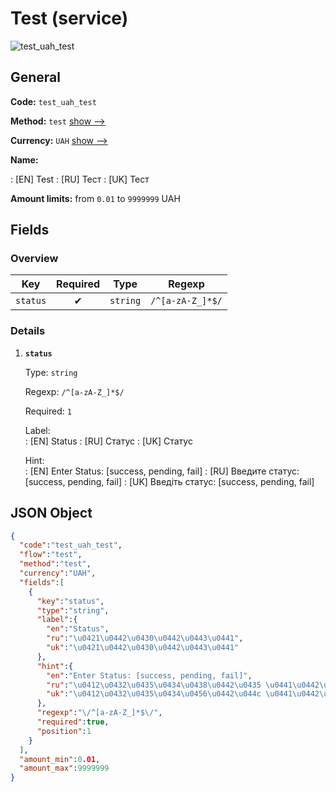 
# Test (service) 
![test_uah_test](https://static.openfintech.io/payment_methods/test_uah_test/logo.svg?w=400&c=v0.59.26#w200)  

## General 
 
**Code:** `test_uah_test` 
 
**Method:** `test` 
 [show -->](/payment-methods/test/) 
 
**Currency:** `UAH` [show -->](/currencies/UAH/) 
 
**Name:** 
 
:	[EN] Test 
:	[RU] Тест 
:	[UK] Тест 
 
**Amount limits:** from `0.01` to `9999999` UAH 

## Fields 

### Overview 

|Key|Required|Type|Regexp| 
|:---:|:---:|:---:|:---:| 
|`status`|✔|`string`|`/^[a-zA-Z_]*$/`| 
 

### Details 
 
1. **`status`** 
 
	Type: `string` 
 
	Regexp: `/^[a-zA-Z_]*$/` 
 
	Required: `1` 
 
	Label:  
	: [EN] Status 
	: [RU] Статус 
	: [UK] Статус 
 
	Hint:  
	: [EN] Enter Status: [success, pending, fail] 
	: [RU] Введите статус: [success, pending, fail] 
	: [UK] Введіть статус: [success, pending, fail] 
 

## JSON Object 

```json
{
  "code":"test_uah_test",
  "flow":"test",
  "method":"test",
  "currency":"UAH",
  "fields":[
    {
      "key":"status",
      "type":"string",
      "label":{
        "en":"Status",
        "ru":"\u0421\u0442\u0430\u0442\u0443\u0441",
        "uk":"\u0421\u0442\u0430\u0442\u0443\u0441"
      },
      "hint":{
        "en":"Enter Status: [success, pending, fail]",
        "ru":"\u0412\u0432\u0435\u0434\u0438\u0442\u0435 \u0441\u0442\u0430\u0442\u0443\u0441: [success, pending, fail]",
        "uk":"\u0412\u0432\u0435\u0434\u0456\u0442\u044c \u0441\u0442\u0430\u0442\u0443\u0441: [success, pending, fail]"
      },
      "regexp":"\/^[a-zA-Z_]*$\/",
      "required":true,
      "position":1
    }
  ],
  "amount_min":0.01,
  "amount_max":9999999
}
```  
